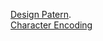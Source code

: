 [Design Patern](https://github.com/Luchanaaaaa/LeetCode/issues/8).      
[Character Encoding](https://github.com/Luchanaaaaa/LeetCode/issues/7)
